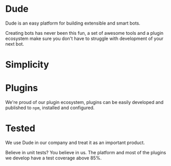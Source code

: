 # Dude

 Dude is an easy platform for building extensible and smart bots.
 
 Creating bots has never been this fun, a set of awesome tools and a plugin ecosystem make sure you don't have to struggle with development of your next bot.


# Simplicity
 

# Plugins
 We're proud of our plugin ecosystem, plugins can be easily developed and published to `npm`, installed and configured.
 
# Tested
 We use Dude in our company and treat it as an important product.
 
 Believe in unit tests? You believe in us. The platform and most of the plugins we develop have a test coverage above 85%.